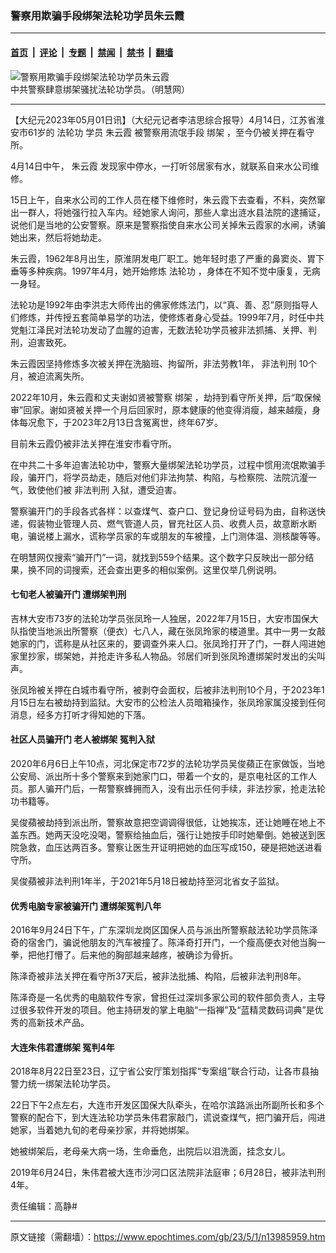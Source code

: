### 警察用欺骗手段绑架法轮功学员朱云霞

---

#### [首页](../../../..?n13985959) &nbsp;|&nbsp; [评论](../../../../../epoch-comment?n13985959) &nbsp;|&nbsp; [专题](../../../../../epoch-special?n13985959) &nbsp;|&nbsp; [禁闻](../../../../../epoch-news?n13985959) &nbsp;|&nbsp; [禁书](../../../../../books?n13985959) &nbsp;|&nbsp; [翻墙](https://github.com/gfw-breaker/nogfw/blob/master/README.md?n13985959)


<div><img alt="警察用欺骗手段绑架法轮功学员朱云霞" class="attachment-djy_600_400 size-djy_600_400 wp-post-image" src="https://i.epochtimes.com/assets/uploads/2022/03/id13624539-1-180-600x370-2-1-600x370-600x370.jpg"/>
<div class="caption">
 中共警察肆意绑架骚扰法轮功学员。（明慧网）
</div></div><hr/><div class="post_content" id="artbody" itemprop="articleBody">
 <!-- article content begin -->
 <p>
  【大纪元2023年05月01日讯】（大纪元记者李洁思综合报导）4月14日，江苏省淮安市61岁的
  <ok href="https://www.epochtimes.com/gb/tag/%E6%B3%95%E8%BD%AE%E5%8A%9F.html">
   法轮功
  </ok>
  学员
  <ok href="https://www.epochtimes.com/gb/tag/%E6%9C%B1%E4%BA%91%E9%9C%9E.html">
   朱云霞
  </ok>
  被警察用流氓手段
  <ok href="https://www.epochtimes.com/gb/tag/%E7%BB%91%E6%9E%B6.html">
   绑架
  </ok>
  ，至今仍被关押在看守所。
 </p>
 <p>
  4月14日中午，
  <ok href="https://www.epochtimes.com/gb/tag/%E6%9C%B1%E4%BA%91%E9%9C%9E.html">
   朱云霞
  </ok>
  发现家中停水，一打听邻居家有水，就联系自来水公司维修。
 </p>
 <p>
  15日上午，自来水公司的工作人员在楼下维修时，朱云霞下去查看，不料，突然窜出一群人，将她强行拉入车内。经她家人询问，那些人拿出涟水县法院的逮捕证，说他们是当地的公安警察。原来是警察指使自来水公司关掉朱云霞家的水闸，诱骗她出来，然后将她劫走。
 </p>
 <p>
  朱云霞，1962年8月出生，原淮阴发电厂职工。她年轻时患了严重的鼻窦炎、胃下垂等多种疾病。1997年4月，她开始修炼
  <ok href="https://www.epochtimes.com/gb/tag/%E6%B3%95%E8%BD%AE%E5%8A%9F.html">
   法轮功
  </ok>
  ，身体在不知不觉中康复，无病一身轻。
 </p>
 <p>
  法轮功是1992年由李洪志大师传出的佛家修炼法门，以“真、善、忍”原则指导人们修炼，并传授五套简单易学的功法，使修炼者身心受益。1999年7月，时任中共党魁江泽民对法轮功发动了血腥的迫害，无数法轮功学员被非法抓捕、关押、判刑，迫害致死。
 </p>
 <p>
  朱云霞因坚持修炼多次被关押在洗脑班、拘留所，非法劳教1年，
  <ok href="https://www.epochtimes.com/gb/tag/%E9%9D%9E%E6%B3%95%E5%88%A4%E5%88%91.html">
   非法判刑
  </ok>
  10个月，被迫流离失所。
 </p>
 <p>
  2022年10月，朱云霞和丈夫谢如贤被警察
  <ok href="https://www.epochtimes.com/gb/tag/%E7%BB%91%E6%9E%B6.html">
   绑架
  </ok>
  ，劫持到看守所关押，后“取保候审”回家。谢如贤被关押一个月后回家时，原本健康的他变得消瘦，越来越瘦，身体每况愈下，于2023年2月13日含冤离世，终年67岁。
 </p>
 <p>
  目前朱云霞仍被非法关押在淮安市看守所。
 </p>
 <p>
  在中共二十多年迫害法轮功中，警察大量绑架法轮功学员，过程中惯用流氓欺骗手段，骗开门，将学员劫走，随后对他们非法拘禁、构陷，与检察院、法院沆瀣一气，致使他们被
  <ok href="https://www.epochtimes.com/gb/tag/%E9%9D%9E%E6%B3%95%E5%88%A4%E5%88%91.html">
   非法判刑
  </ok>
  入狱，遭受迫害。
 </p>
 <p>
  警察骗开门的手段各式各样：以查煤气、查户口、登记身份证号码为由，自称送快递，假装物业管理人员、燃气管道人员，冒充社区人员、收费人员，故意断水断电，骗说楼上漏水，谎称学员家的车或朋友的车被撞，上门测体温、测核酸等等。
 </p>
 <p>
  在明慧网仅搜索“骗开门”一词，就找到559个结果。这个数字只反映出一部分结果，换不同的词搜索，还会查出更多的相似案例。这里仅举几例说明。
 </p>
 <h4>
  七旬老人被骗开门 遭绑架判刑
 </h4>
 <p>
  吉林大安市73岁的法轮功学员张凤玲一人独居，2022年7月15日，大安市国保大队指使当地派出所警察（便衣）七八人，藏在张凤玲家的楼道里。其中一男一女敲她家的门，谎称是从社区来的，要调查外来人口。张凤玲打开了门，一群人闯进她家里抄家，绑架她，并抢走许多私人物品。邻居们听到张凤玲遭绑架时发出的尖叫声。
 </p>
 <p>
  张凤玲被关押在白城市看守所，被剥夺会面权，后被非法判刑10个月，于2023年1月15日左右被劫持到监狱。大安市的公检法人员暗箱操作，张凤玲家属没接到任何消息，经多方打听才得知她的下落。
 </p>
 <h4>
  社区人员骗开门 老人被绑架 冤判入狱
 </h4>
 <p>
  2020年6月6日上午10点，河北保定市72岁的法轮功学员吴俊蘋正在家做饭，当地公安局、派出所十多个警察来到她家门口，带着一个女的，是京电社区的工作人员。那人骗开门后，一帮警察蜂拥而入，没有出示任何手续，非法抄家，抢走法轮功书籍等。
 </p>
 <p>
  吴俊蘋被劫持到派出所，警察故意把空调调得很低，让她挨冻，还让她睡在地上不盖东西。她两天没吃没喝，警察给抽血后，强行让她按手印时她晕倒。她被送到医院急救，血压达两百多。警察让医生开证明把她的血压写成150，硬是把她送进看守所。
 </p>
 <p>
  吴俊蘋被非法判刑1年半，于2021年5月18日被劫持至河北省女子监狱。
 </p>
 <h4>
  优秀电脑专家被骗开门 遭绑架冤判八年
 </h4>
 <p>
  2016年9月24日下午，广东深圳龙岗区国保人员与派出所警察敲法轮功学员陈泽奇的宿舍门，骗说他朋友的汽车被撞了。陈泽奇打开门，一个瘦高便衣对他当胸一拳，把他打懵了。后来他的胸部越来越疼，被确诊为骨折。
 </p>
 <p>
  陈泽奇被非法关押在看守所37天后，被非法批捕、构陷，后被非法判刑8年。
 </p>
 <p>
  陈泽奇是一名优秀的电脑软件专家，曾担任过深圳多家公司的软件部负责人，主导过很多软件开发的项目。他主持研发的掌上电脑“一指禅”及“蓝精灵数码词典”是优秀的高新技术产品。
 </p>
 <h4>
  大连朱伟君遭绑架 冤判4年
 </h4>
 <p>
  2018年8月22日至23日，辽宁省公安厅策划指挥“专案组”联合行动，让各市县抽警力统一绑架法轮功学员。
 </p>
 <p>
  22日下午2点左右，大连市开发区国保大队牵头，在哈尔滨路派出所副所长和多个警察的配合下，到大连法轮功学员朱伟君家敲门，谎说查煤气，把门骗开后，闯进她家，当着她九旬的老母亲抄家，并将她绑架。
 </p>
 <p>
  她被绑架后，老母亲大病一场，生命垂危，出院后以泪洗面，挂念女儿。
 </p>
 <p>
  2019年6月24日，朱伟君被大连市沙河口区法院非法庭审；6月28日，被非法判刑4年。
 </p>
 <p>
  责任编辑：高静#
 </p>
 <!-- article content end -->
 <div id="below_article_ad">
 </div>
</div>


---

原文链接（需翻墙）：https://www.epochtimes.com/gb/23/5/1/n13985959.htm